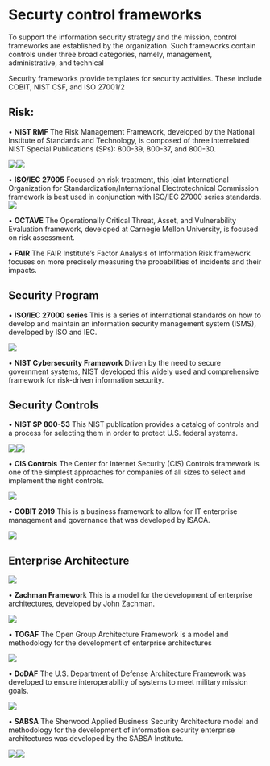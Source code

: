 # Securty control frameworks

To support the information security strategy and the mission, control frameworks are established by the organization. Such frameworks contain controls under three broad categories, namely, management, administrative, and technical

Security frameworks provide templates for security activities. These include COBIT, NIST CSF, and ISO 27001/2

## Risk:&#x20;

• **NIST RMF** The Risk Management Framework, developed by the National Institute of Standards and Technology, is composed of three interrelated NIST Special Publications (SPs): 800-39, 800-37, and 800-30.&#x20;

![](<../../.gitbook/assets/image (2).png>)![](<../../.gitbook/assets/image (12).png>)

• **ISO/IEC 27005** Focused on risk treatment, this joint International Organization for Standardization/International Electrotechnical Commission framework is best used in conjunction with ISO/IEC 27000 series standards. \
![](<../../.gitbook/assets/image (5) (1).png>)

• **OCTAVE** The Operationally Critical Threat, Asset, and Vulnerability Evaluation framework, developed at Carnegie Mellon University, is focused on risk assessment.&#x20;

• **FAIR** The FAIR Institute’s Factor Analysis of Information Risk framework focuses on more precisely measuring the probabilities of incidents and their impacts.&#x20;

## Security Program

• **ISO/IEC 27000 series** This is a series of international standards on how to develop and maintain an information security management system (ISMS), developed by ISO and IEC.&#x20;

![](<../../.gitbook/assets/image (20) (1).png>)

• **NIST Cybersecurity Framework** Driven by the need to secure government systems, NIST developed this widely used and comprehensive framework for risk-driven information security.&#x20;

## Security Controls

&#x20;• **NIST SP 800-53** This NIST publication provides a catalog of controls and a process for selecting them in order to protect U.S. federal systems.&#x20;

![](<../../.gitbook/assets/image (14).png>)![](<../../.gitbook/assets/image (9).png>)

• **CIS Controls** The Center for Internet Security (CIS) Controls framework is one of the simplest approaches for companies of all sizes to select and implement the right controls.

![](<../../.gitbook/assets/image (8).png>)&#x20;

• **COBIT 2019** This is a business framework to allow for IT enterprise management and governance that was developed by ISACA.&#x20;

![](<../../.gitbook/assets/image (18).png>)

## Enterprise Architecture

![](<../../.gitbook/assets/image (19).png>)

• **Zachman Framewor**k This is a model for the development of enterprise architectures, developed by John Zachman.&#x20;

![](<../../.gitbook/assets/image (26).png>)

• **TOGAF** The Open Group Architecture Framework is a model and methodology for the development of enterprise architectures

![](<../../.gitbook/assets/image (32).png>)

• **DoDAF** The U.S. Department of Defense Architecture Framework was developed to ensure interoperability of systems to meet military mission goals.&#x20;

![](<../../.gitbook/assets/image (31).png>)

• **SABSA** The Sherwood Applied Business Security Architecture model and methodology for the development of information security enterprise architectures was developed by the SABSA Institute.

![](<../../.gitbook/assets/image (29).png>)![](<../../.gitbook/assets/image (27).png>)



